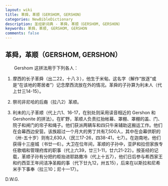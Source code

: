 ```yaml
---
layout: wiki
title: 革舜，革顺（GERSHOM, GERSHON）
categories: NewBibleDictionary
description: 圣经新词典 - 革舜，革顺（GERSHOM, GERSHON）
keywords: 革舜，革顺, GERSHOM, GERSHON
comments: false
---
```


## 革舜，革顺（GERSHOM, GERSHON）

　　Gershom 这拼法用于下列各人：

1. 摩西的长子革舜（出二22，十八３），他生于米甸。这名字（解作“放逐”或是“在该地的寄居者”）记念摩西流放在外的情况。革舜的子孙算为利未人（代上廿三14-15）。

2. 祭司非尼哈的后裔（拉八2）革顺。

3. 利未的儿子革顺（代上六1、16-17，在别处则采用读音相近的 Gershon 和 Gershonite 的拼法）。在旷野，革顺人负责扛抬帐幕、罩棚、罩棚的盖、门、院子和闸门的帘子和绳子。他们获派两辆车和四只牛来辅助这搬运工作。他们在会幕西边安营。该族超过一个月大的男丁共有7,500人，其中在会幕供职的（卅-五十岁）则有2,630人（民三17-26，四38-41，七7）。在迦南地，他们获得十三座城（书廿一6）。大卫在位年间，革顺的子孙中，亚萨和拉但家族专任歌唱和管理府库的职事（代上六39，廿三1-11，廿六21-22）。按圣经的记载，革顺子孙有分把约柜抬进耶路撒冷（代上十五7），他们日后参与希西家王和约西亚王年间洁净圣殿的事（代下廿九12，卅五15），后来在以斯拉和尼希米手下事奉（拉三10；尼十一17）。

D.W.G.








